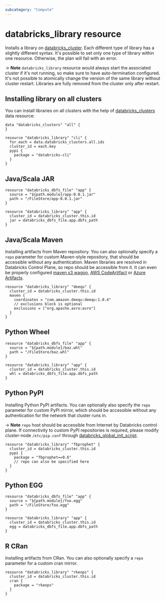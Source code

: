 ```yaml
---
subcategory: "Compute"
---
```

# databricks_library resource

Installs a library on [databricks_cluster](cluster.md). Each different type of library has a slightly different syntax. It's possible to set only one type of library within one resource. Otherwise, the plan will fail with an error. 

-> **Note** `databricks_library` resource would always start the associated cluster if it's not running, so make sure to have auto-termination configured. It's not possible to atomically change the version of the same library without cluster restart. Libraries are fully removed from the cluster only after restart.

## Installing library on all clusters

You can install libraries on all clusters with the help of [databricks_clusters](../data-sources/clusters.md) data resource:

```hcl
data "databricks_clusters" "all" {
}

resource "databricks_library" "cli" {
  for_each = data.databricks_clusters.all.ids
  cluster_id = each.key
  pypi {
    package = "databricks-cli"
  }
}
```

## Java/Scala JAR

```hcl
resource "databricks_dbfs_file" "app" {
  source = "${path.module}/app-0.0.1.jar"
  path = "/FileStore/app-0.0.1.jar"
}

resource "databricks_library" "app" {
  cluster_id = databricks_cluster.this.id
  jar = databricks_dbfs_file.app.dbfs_path
}
```

## Java/Scala Maven

Installing artifacts from Maven repository. You can also optionally specify a `repo` parameter for custom Maven-style repository, that should be accessible without any authentication. Maven libraries are resolved in Databricks Control Plane, so repo should be accessible from it. It can even be properly configured [maven s3 wagon](https://github.com/seahen/maven-s3-wagon), [AWS CodeArtifact](https://aws.amazon.com/codeartifact/) or [Azure Artifacts](https://azure.microsoft.com/en-us/services/devops/artifacts/).

```hcl
resource "databricks_library" "deequ" {
  cluster_id = databricks_cluster.this.id
  maven {
    coordinates = "com.amazon.deequ:deequ:1.0.4"
    // exclusions block is optional
    exclusions = ["org.apache.avro:avro"]
  }
}
```

## Python Wheel

```hcl
resource "databricks_dbfs_file" "app" {
  source = "${path.module}/baz.whl"
  path = "/FileStore/baz.whl"
}

resource "databricks_library" "app" {
  cluster_id = databricks_cluster.this.id
  whl = databricks_dbfs_file.app.dbfs_path
}
```

## Python PyPI

Installing Python PyPI artifacts. You can optionally also specify the `repo` parameter for custom PyPI mirror, which should be accessible without any authentication for the network that cluster runs in.

-> **Note** `repo` host should be accessible from Internet by Databricks control plane. If connectivity to custom PyPI repositories is required, please modify cluster-node `/etc/pip.conf` through [databricks_global_init_script](global_init_script.md).

```hcl
resource "databricks_library" "fbprophet" {
  cluster_id = databricks_cluster.this.id
  pypi {
    package = "fbprophet==0.6"
    // repo can also be specified here
  }
}
```

## Python EGG

```hcl
resource "databricks_dbfs_file" "app" {
  source = "${path.module}/foo.egg"
  path = "/FileStore/foo.egg"
}

resource "databricks_library" "app" {
  cluster_id = databricks_cluster.this.id
  egg = databricks_dbfs_file.app.dbfs_path
}
```

## R CRan

Installing artifacts from CRan. You can also optionally specify a `repo` parameter for a custom cran mirror.

```hcl
resource "databricks_library" "rkeops" {
  cluster_id = databricks_cluster.this.id
  cran {
    package = "rkeops"
  }
}
```